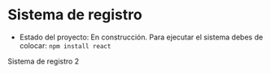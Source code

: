 <h1>Sistema de registro</h1>

- Estado del proyecto: En construcción.
Para ejecutar el sistema debes de colocar:
```npm install react```

Sistema de registro 2
